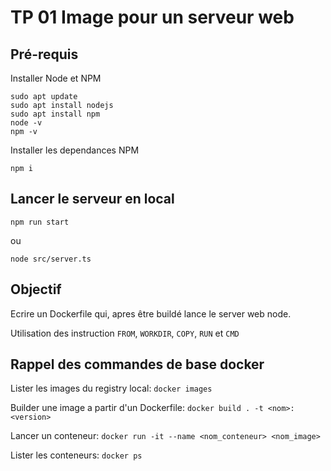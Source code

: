 # TP 01 Image pour un serveur web

## Pré-requis

Installer Node et NPM
```shell
sudo apt update
sudo apt install nodejs
sudo apt install npm
node -v
npm -v
```

Installer les dependances NPM

```shell
npm i
```


## Lancer le serveur en local
```shell
npm run start
```
ou
```shell
node src/server.ts
```

## Objectif

Ecrire un Dockerfile qui, apres être buildé lance le server web node.

Utilisation des instruction `FROM`, `WORKDIR`, `COPY`, `RUN` et `CMD`

## Rappel des commandes de base docker

Lister les images du registry local: `docker images`

Builder une image a partir d'un Dockerfile: `docker build . -t <nom>:<version>`

Lancer un conteneur: `docker run -it --name <nom_conteneur> <nom_image>`

Lister les conteneurs: `docker ps`